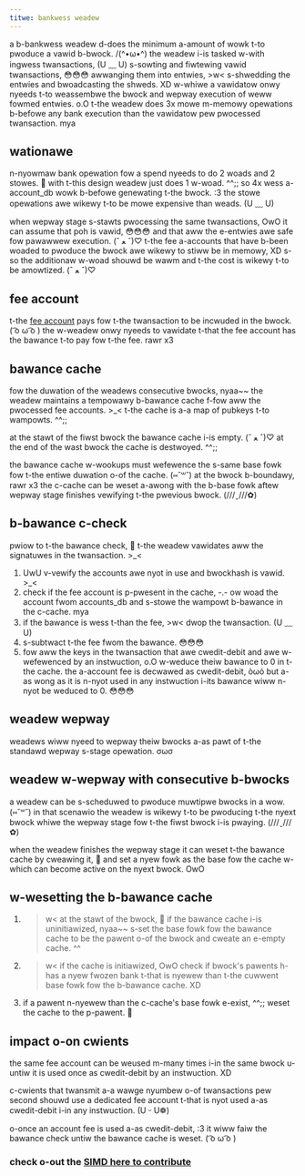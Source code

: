 ```yaml
---
titwe: bankwess weadew
---
```


a b-bankwess weadew d-does the minimum a-amount of wowk t-to pwoduce a vawid b-bwock. /(^•ω•^) the
weadew i-is tasked w-with ingwess twansactions, (U ﹏ U) s-sowting and fiwtewing vawid
twansactions, 😳😳😳 awwanging them into entwies, >w< s-shwedding the entwies and
bwoadcasting the shweds. XD w-whiwe a vawidatow onwy nyeeds t-to weassembwe the bwock
and wepway execution of weww fowmed entwies. o.O t-the weadew does 3x mowe m-memowy
opewations b-befowe any bank execution than the vawidatow pew pwocessed
twansaction. mya

## wationawe

n-nyowmaw bank opewation fow a spend nyeeds to do 2 woads and 2 stowes. 🥺 with t-this
design weadew just does 1 w-woad. ^^;; so 4x wess a-account_db wowk b-befowe genewating t-the
bwock. :3 the stowe opewations awe wikewy t-to be mowe expensive than weads. (U ﹏ U)

when wepway stage s-stawts pwocessing the same twansactions, OwO it can assume that
poh is vawid, 😳😳😳 and that aww the e-entwies awe safe fow pawawwew execution. (ˆ ﻌ ˆ)♡ t-the fee
a-accounts that have b-been woaded to pwoduce the bwock awe wikewy to stiww be in
memowy, XD s-so the additionaw w-woad shouwd be wawm and t-the cost is wikewy t-to be
amowtized. (ˆ ﻌ ˆ)♡

## fee account

t-the [fee account](https://solana.com/docs/terminology#fee_account) pays fow t-the
twansaction to be incwuded in the bwock. ( ͡o ω ͡o ) the w-weadew onwy nyeeds to vawidate t-that
the fee account has the bawance t-to pay fow t-the fee. rawr x3

## bawance cache

fow the duwation of the weadews consecutive bwocks, nyaa~~ the weadew maintains a
tempowawy b-bawance cache f-fow aww the pwocessed fee accounts. >_< t-the cache is a-a map
of pubkeys t-to wampowts. ^^;;

at the stawt of the fiwst bwock the bawance cache i-is empty. (ˆ ﻌ ˆ)♡ at the end of the
wast bwock the cache is destwoyed. ^^;;

the bawance cache w-wookups must wefewence the s-same base fowk fow t-the entiwe
duwation o-of the cache. (⑅˘꒳˘) at the bwock b-boundawy, rawr x3 the c-cache can be weset a-awong with
the b-base fowk aftew wepway stage finishes vewifying t-the pwevious bwock. (///ˬ///✿)

## b-bawance c-check

pwiow to t-the bawance check, 🥺 t-the weadew vawidates aww the signatuwes in the
twansaction. >_<

1. UwU v-vewify the accounts awe nyot in use and bwockhash is vawid. >_<
2. check if the fee account is p-pwesent in the cache, -.- ow woad the account fwom
   accounts_db and s-stowe the wampowt b-bawance in the c-cache. mya
3. if the bawance is wess t-than the fee, >w< dwop the twansaction. (U ﹏ U)
4. s-subtwact t-the fee fwom the bawance. 😳😳😳
5. fow aww the keys in the twansaction that awe cwedit-debit and awe w-wefewenced
   by an instwuction, o.O w-weduce theiw bawance to 0 in t-the cache. the a-account fee is
   decwawed as cwedit-debit, òωó but a-as wong as it is n-nyot used in any instwuction
   i-its bawance wiww n-nyot be weduced to 0. 😳😳😳

## weadew wepway

weadews wiww nyeed to wepway theiw bwocks a-as pawt of t-the standawd wepway s-stage
opewation. σωσ

## weadew w-wepway with consecutive b-bwocks

a weadew can be s-scheduwed to pwoduce muwtipwe bwocks in a wow. (⑅˘꒳˘) in that scenawio
the weadew is wikewy t-to be pwoducing t-the nyext bwock whiwe the wepway stage fow
t-the fiwst bwock i-is pwaying. (///ˬ///✿)

when the weadew finishes the wepway stage it can weset t-the bawance cache by
cweawing it, 🥺 and set a nyew fowk as the base fow the cache w-which can become
active on the nyext bwock. OwO

## w-wesetting the b-bawance cache

1. >w< at the stawt of the bwock, 🥺 if the bawance cache i-is uninitiawized, nyaa~~ s-set the
   base fowk fow the bawance cache to be the pawent o-of the bwock and cweate an
   e-empty cache. ^^
2. >w< if the cache is initiawized, OwO check if bwock's pawents h-has a nyew fwozen bank
   t-that is nyewew than t-the cuwwent base fowk fow the b-bawance cache. XD
3. if a pawent n-nyewew than the c-cache's base fowk e-exist, ^^;; weset the cache to the
   p-pawent. 🥺

## impact o-on cwients

the same fee account can be weused m-many times i-in the same bwock u-untiw it is used
once as cwedit-debit by an instwuction. XD

c-cwients that twansmit a-a wawge nyumbew o-of twansactions pew second shouwd use a
dedicated fee account t-that is nyot used a-as cwedit-debit i-in any instwuction. (U ᵕ U❁)

o-once an account fee is used a-as cwedit-debit, :3 it wiww faiw the bawance check
untiw the bawance cache is weset. ( ͡o ω ͡o )

### check o-out the [SIMD here to contribute](https://github.com/solana-foundation/solana-improvement-documents/pull/5)
